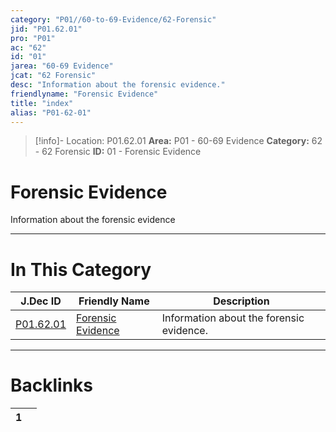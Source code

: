 ```yaml
---
category: "P01//60-to-69-Evidence/62-Forensic"
jid: "P01.62.01"
pro: "P01"
ac: "62"
id: "01"
jarea: "60-69 Evidence"
jcat: "62 Forensic"
desc: "Information about the forensic evidence."
friendlyname: "Forensic Evidence"
title: "index"
alias: "P01-62-01"
---
```

>[!info]- Location: P01.62.01
>**Area:** P01 - 60-69 Evidence
>**Category:** 62 - 62 Forensic
>**ID:** 01 - Forensic Evidence

# Forensic Evidence

Information about the forensic evidence
 


---
# In This Category

| J.Dec ID                                                                 | Friendly Name                                                                    | Description                              |
| ------------------------------------------------------------------------ | -------------------------------------------------------------------------------- | ---------------------------------------- |
| [P01.62.01](index.md) | [Forensic Evidence](index.md) | Information about the forensic evidence. |


---
# Backlinks
<div><table class="dataview table-view-table"><thead class="table-view-thead"><tr class="table-view-tr-header"><th class="table-view-th"><span></span><span class="dataview small-text">1</span></th><th class="table-view-th"><span></span></th></tr></thead><tbody class="table-view-tbody"></tbody></table></div>